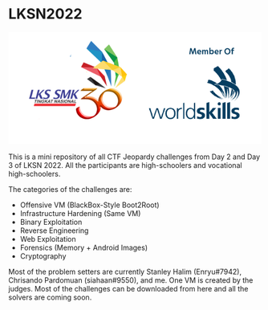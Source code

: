 # LKSN2022

<img src="images/logo30.png">

<tr>

This is a mini repository of all CTF Jeopardy challenges from Day 2 and Day 3 of LKSN 2022. All the participants are high-schoolers and vocational high-schoolers.

The categories of the challenges are:
* Offensive VM (BlackBox-Style Boot2Root)
* Infrastructure Hardening (Same VM)
* Binary Exploitation
* Reverse Engineering
* Web Exploitation
* Forensics (Memory + Android Images)
* Cryptography

Most of the problem setters are currently Stanley Halim (Enryu#7942), Chrisando Pardomuan (siahaan#9550), and me. One VM is created by the judges.
Most of the challenges can be downloaded from here and all the solvers are coming soon.

